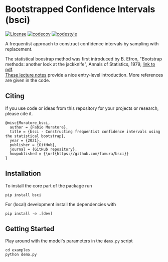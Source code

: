 # Bootstrapped Confidence Intervals (bsci)

[![License](https://img.shields.io/badge/license-MIT-brightgreen)](https://opensource.org/licenses/MIT)
[![codecov](https://codecov.io/gh/famura/bsci/branch/master/graph/badge.svg?token=ESUTNFwtYY)](https://codecov.io/gh/famura/blm)
[![codestyle](https://img.shields.io/badge/code%20style-black-000000.svg)](https://github.com/psf/black)

A frequentist approach to construct confidence intervals by sampling with replacement. 

The statistical boostrap method was first introduced by 
B. Efron, "Bootstrap methods: another look at the jackknife", Annals of Statistics, 1979, [link to pdf](http://jeti.uni-freiburg.de/studenten_seminar/stud_sem_SS_09/EfronBootstrap.pdf).  
[These lecture notes](https://ocw.mit.edu/courses/mathematics/18-05-introduction-to-probability-and-statistics-spring-2014/readings/MIT18_05S14_Reading24.pdf) provide a nice entry-level introduction. More references are given in the code.

## Citing

If you use code or ideas from this repository for your projects or research, please cite it.
```
@misc{Muratore_bsci,
  author = {Fabio Muratore},
  title = {bsci - Constructing frequentist confidence intervals using the statistical bootstrap},
  year = {2021},
  publisher = {GitHub},
  journal = {GitHub repository},
  howpublished = {\url{https://github.com/famura/bsci}}
}
```

## Installation

To install the core part of the package run
```
pip install bsci
```

For (local) development install the dependencies with
```
pip install -e .[dev]
```

## Getting Started

Play around with the model's parameters in the `demo.py` script
```
cd examples
python demo.py
```
